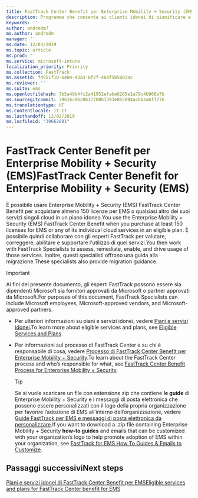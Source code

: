 ```yaml
---
title: FastTrack Center Benefit per Enterprise Mobility + Security (EMS)
description: Programma che consente ai clienti idonei di pianificare e distribuire Intune e Azure Active Directory Premium
keywords: ''
author: andredm7
ms.author: andredm
manager: ''
ms.date: 12/03/2019
ms.topic: article
ms.prod: ''
ms.service: microsoft-intune
localization_priority: Priority
ms.collection: FastTrack
ms.assetid: fd951f10-6404-43a3-8f2f-464f5b5003ac
ms.reviewer: ''
ms.suite: ems
ms.openlocfilehash: 7b5a49b4fc2a41952efabe6265e1a79c4b966b7b
ms.sourcegitcommit: 39616c06c0617700b1393e055894acb6aa6f7776
ms.translationtype: HT
ms.contentlocale: it-IT
ms.lasthandoff: 12/02/2019
ms.locfileid: "39662881"
---
```

# <a name="fasttrack-center-benefit-for-enterprise-mobility--security-ems"></a><span data-ttu-id="037be-103">FastTrack Center Benefit per Enterprise Mobility + Security (EMS)</span><span class="sxs-lookup"><span data-stu-id="037be-103">FastTrack Center Benefit for Enterprise Mobility + Security (EMS)</span></span>

<span data-ttu-id="037be-104">È possibile usare Enterprise Mobility + Security (EMS) FastTrack Center Benefit per acquistare almeno 150 licenze per EMS o qualsiasi altro dei suoi servizi singoli cloud in un piano idoneo.</span><span class="sxs-lookup"><span data-stu-id="037be-104">You use the Enterprise Mobility + Security (EMS) FastTrack Center Benefit when you purchase at least 150 licenses for EMS or any of its individual cloud services in an eligible plan.</span></span> <span data-ttu-id="037be-105">È possibile quindi collaborare con gli esperti FastTrack per valutare, correggere, abilitare e supportare l'utilizzo di quei servizi.</span><span class="sxs-lookup"><span data-stu-id="037be-105">You then work with FastTrack Specialists to assess, remediate, enable, and drive usage of those services.</span></span> <span data-ttu-id="037be-106">Inoltre, questi specialisti offrono una guida alla migrazione.</span><span class="sxs-lookup"><span data-stu-id="037be-106">These specialists also provide migration guidance.</span></span> 

> [!IMPORTANT]
> <span data-ttu-id="037be-107">Ai fini del presente documento, gli esperti FastTrack possono essere sia dipendenti Microsoft sia fornitori approvati da Microsoft o partner approvati da Microsoft.</span><span class="sxs-lookup"><span data-stu-id="037be-107">For purposes of this document, FastTrack Specialists can include Microsoft employees, Microsoft-approved vendors, and Microsoft-approved partners.</span></span>

- <span data-ttu-id="037be-108">Per ulteriori informazioni su piani e servizi idonei, vedere [Piani e servizi idonei](M365-eligible-services-and-plans.md).</span><span class="sxs-lookup"><span data-stu-id="037be-108">To learn more about eligible services and plans, see [Eligible Services and Plans](M365-eligible-services-and-plans.md).</span></span>

- <span data-ttu-id="037be-109">Per informazioni sul processo di FastTrack Center e su chi è responsabile di cosa, vedere [Processo di FastTrack Center Benefit per Enterprise Mobility + Security](EMS-fasttrack-process.md).</span><span class="sxs-lookup"><span data-stu-id="037be-109">To learn about the FastTrack Center process and who’s responsible for what, see [FastTrack Center Benefit Process for Enterprise Mobility + Security](EMS-fasttrack-process.md).</span></span>

    > [!TIP]
    > <span data-ttu-id="037be-110">Se si vuole scaricare un file con estensione zip che contiene **le guide** di Enterprise Mobility + Security e i messaggi di posta elettronica che possono essere personalizzati con il logo della propria organizzazione per favorire l’adozione di EMS all’interno dell’organizzazione, vedere [Guide FastTrack per EMS e messaggi di posta elettronica da personalizzare](https://gallery.technet.microsoft.com/FastTrack-for-EMS-How-To-f170da4c).</span><span class="sxs-lookup"><span data-stu-id="037be-110">If you want to download a .zip file containing Enterprise Mobility + Security **how-to guides** and emails that can be customized with your organization’s logo to help promote adoption of EMS within your organization, see [FastTrack for EMS How To Guides & Emails to Customize](https://gallery.technet.microsoft.com/FastTrack-for-EMS-How-To-f170da4c).</span></span>

## <a name="next-steps"></a><span data-ttu-id="037be-111">Passaggi successivi</span><span class="sxs-lookup"><span data-stu-id="037be-111">Next steps</span></span>

[<span data-ttu-id="037be-112">Piani e servizi idonei di FastTrack Center Benefit per EMS</span><span class="sxs-lookup"><span data-stu-id="037be-112">Eligible services and plans for FastTrack Center benefit for EMS</span></span>](M365-eligible-services-and-plans.md)



